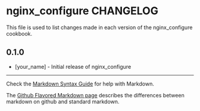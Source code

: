 nginx_configure CHANGELOG
=========================

This file is used to list changes made in each version of the nginx_configure cookbook.

0.1.0
-----
- [your_name] - Initial release of nginx_configure

- - -
Check the [Markdown Syntax Guide](http://daringfireball.net/projects/markdown/syntax) for help with Markdown.

The [Github Flavored Markdown page](http://github.github.com/github-flavored-markdown/) describes the differences between markdown on github and standard markdown.
